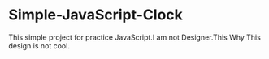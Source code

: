 # Simple-JavaScript-Clock
This simple project for practice JavaScript.I am not Designer.This Why This design is not cool. 
